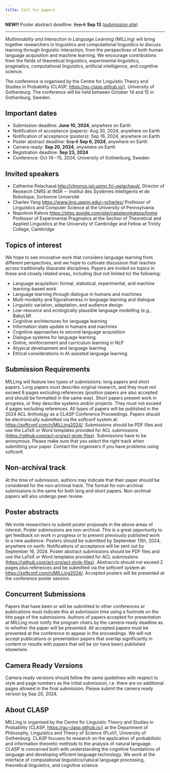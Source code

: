 ```yaml
---
title: Call for papers
---
```


<!-- EMAILS: REMEMBER TO ADD CONFERENCE TITLE AND CFP URL -->

**NEW!!** Poster abstract deadline: ~~Sep 6~~ **Sep 13** ([submission site](https://softconf.com/n/MILLing2024))

----------

*Multimodality and Interaction in Language Learning (MILLing)* will
bring together researchers in linguistics and computational
linguistics to discuss learning through linguistic interaction, from
the perspectives of both human language acquisition and machine
learning. We encourage contributions from the fields of theoretical linguistics, 
experimental linguistics, pragmatics, computational linguistics,
artificial intelligence, and cognitive science.

The conference is organised by the Centre for Linguistic Theory and
Studies in Probability (CLASP, <https://gu-clasp.github.io/>),
University of Gothenburg. The conference will be held between October
14 and 15 in Gothenburg, Sweden.

Important dates
----
- Submission deadline: **June 10, 2024**, anywhere on Earth
- Notification of acceptance (papers): Aug 30, 2024, anywhere on Earth
- Notification of acceptance (posters): Sep 16, 2024, anywhere on Earth
- Poster abstract deadline: ~~Sep 6~~ **Sep 6, 2024**, anywhere on Earth
- Camera ready: **Sep 20, 2024**, anywhere on Earth
- Registration deadline: **Sep 23, 2024**
- Conference: Oct 14--15, 2024, University of Gothenburg, Sweden

Invited speakers
----
- Catherine Pelachaud <http://chronos.isir.upmc.fr/~pelachaud/>, 
  Director of Research CNRS at INSR -- Institut des Systèmes Intelligents et de Robotique, 
  Sorbonne Université
- Charles Yang <https://www.ling.upenn.edu/~ycharles/> 
  Professor of Linguistics and Computer Science at the University of Pennsylvania
- Napoleon Katsos <https://sites.google.com/site/napoleonkatsos/home> 
  Professor of Experimental Pragmatics at the Section of Theoretical and Applied 
  Linguistics at the University of Cambridge and Fellow at Trinity College, Cambridge

Topics of interest
----
We hope to see innovative work that
considers language learning from different perspectives, and we hope
to cultivate discussion that reaches across traditionally disparate
disciplines. Papers are invited on topics in these and closely related
areas, including (but not limited to) the following:

- Language acquisition: formal, statistical, experimental, and machine learning-based work
- Language learning through dialogue in humans and machines
- Multi-modality and figurativeness in language learning and dialogue
- Linguistic variation, adaptation, and audience design
- Low-resource and ecologically plausible language modelling (e.g., BabyLM)
- Cognitive architectures for language learning
- Information state update in humans and machines
- Cognitive approaches to second language acquisition
- Dialogue systems for language learning
- Online, reinforcement and curriculum learning in NLP
- Atypical development and language learning 
- Ethical considerations in AI-assisted language learning

Submission Requirements
----
MILLing will feature two types of submissions: long papers and short
papers. Long papers must describe original research, and they must not
exceed 8 pages excluding references (position papers are also accepted
and should be formatted in the same way). Short papers present work in
progress, or they describe systems and/or projects. They must not
exceed 4 pages excluding references. All types of papers will be
published in the 2024 ACL Anthology as a CLASP Conference Proceedings.
Papers should be electronically submitted via the softconf system at:
<https://softconf.com/n/MILLing2024/>. Submissions should be PDF files
and use the LaTeX or Word templates provided for ACL submissions
(<https://github.com/acl-org/acl-style-files>). Submissions have to be
anonymous. Please make sure that you select the right track when
submitting your paper. Contact the organisers if you have problems
using softconf.

Non-archival track
----
At the time of submission, authors may indicate that their paper should be
considered for the non-archival track. The format for non-archival submissions
is the same for both long and short papers. Non-archival papers will also
undergo peer review. 

Poster abstracts
---

We invite researchers to submit poster proposals in the above areas of
interest. Poster submissions are non-archival. This is a great opportunity to
get feedback on work in progress or to present previously published work to a
new audience. Posters should be submitted by September 13th, 2024, anywhere on
earth. Notifications of acceptance will be sent out by September 16, 2024.
Poster abstract submissions should be PDF files and use the LaTeX or Word
templates provided for ACL submissions
(<https://github.com/acl-org/acl-style-files>). Abstraccts should not exceed 2
pages plus references and be submitted via the softconf system at:
<https://softconf.com/n/MILLing2024/>. Accepted posters will be presented at the
conference poster session.

Concurrent Submissions
----
Papers that have been or will be submitted to other conferences or
publications must indicate this at submission time using a footnote on
the title page of the submissions. Authors of papers accepted for
presentation at MILLing must notify the program chairs by the
camera-ready deadline as to whether the paper will be presented. All
accepted papers must be presented at the conference to appear in the
proceedings. We will not accept publications or presentation papers
that overlap significantly in content or results with papers that will
be (or have been) published elsewhere.

Camera Ready Versions
----
Camera ready versions should follow the same guidelines with respect
to style and page numbers as the initial submission, i.e. there are no
additional pages allowed in the final submission. Please submit the
camera ready version by Sep 20, 2024.

About CLASP
----
MILLing is organised by the Centre for Linguistic Theory and Studies
in Probability (CLASP, <https://gu-clasp.github.io/>) at the Department
of Philosophy, Linguistics and Theory of Science (FLoV), University of
Gothenburg. CLASP focuses its research on the application of
probabilistic and information theoretic methods to the analysis of
natural language. CLASP is concerned both with understanding the
cognitive foundations of language and developing efficient language
technology. We work at the interface of computational
linguistics/natural language processing, theoretical linguistics, and
cognitive science.

